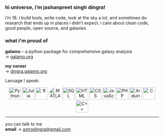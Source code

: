 ### hi universe, i’m jashanpreet singh dingra!

i’m 18. i build tools, write code, look at the sky a lot, and sometimes do research that ends up in places i didn’t expect.
i care about clean code, good people, open source, and galaxies.

### what i'm proud of

**galamo** – a python package for comprehensive galaxy analysis <br>
→ [galamo.org](https://www.galamo.org)  

**my corner**  
→ [dingra.galamo.org](https://dingra.galamo.org)

Lanuage I speak:
<!-- Shields-style Badges -->
<p align="center">
  <img src="https://cdn.jsdelivr.net/gh/devicons/devicon/icons/python/python-original.svg" alt="Python" width="40" height="40"/>
  <img src="https://cdn.jsdelivr.net/gh/devicons/devicon/icons/julia/julia-original.svg" alt="Julia" width="40" height="40"/>
  <img src="https://cdn.jsdelivr.net/gh/devicons/devicon/icons/r/r-original.svg" alt="R" width="40" height="40"/>
  <img src="https://upload.wikimedia.org/wikipedia/commons/2/21/Matlab_Logo.png" alt="MATLAB" width="40" height="40" style="border-radius: 50%"/>
  <img src="https://cdn.jsdelivr.net/gh/devicons/devicon/icons/mysql/mysql-original.svg" alt="SQL" width="40" height="40"/>
  <img src="https://cdn.jsdelivr.net/gh/devicons/devicon/icons/html5/html5-original.svg" alt="HTML" width="40" height="40"/>
  <img src="https://cdn.jsdelivr.net/gh/devicons/devicon/icons/css3/css3-original.svg" alt="CSS" width="40" height="40"/>
  <img src="https://cdn.jsdelivr.net/gh/devicons/devicon/icons/javascript/javascript-original.svg" alt="JavaScript" width="40" height="40"/>
  <img src="https://cdn.jsdelivr.net/gh/devicons/devicon/icons/php/php-original.svg" alt="PHP" width="40" height="40"/>
  <img src="https://cdn.jsdelivr.net/gh/devicons/devicon/icons/arduino/arduino-original.svg" alt="Arduino" width="40" height="40"/>
  <img src="https://cdn.jsdelivr.net/gh/devicons/devicon/icons/c/c-original.svg" alt="C" width="40" height="40"/>
  <img src="https://cdn.jsdelivr.net/gh/devicons/devicon/icons/cplusplus/cplusplus-original.svg" alt="C++" width="40" height="40"/>
</p>

---
you can talk to me  
**email** → astrodingra@gmail.com  
